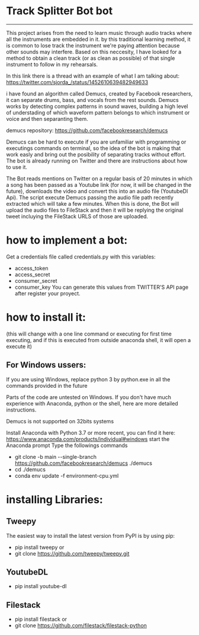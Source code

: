 # Track Splitter Bot bot
---
This project arises from the need to learn music through audio tracks where all the instruments are embedded in it. by this traditional learning method, it is common to lose track the instrument we're paying attention because other sounds may interfere.
Based on this neccesity, I have looked for a method to obtain a clean track (or as clean as possible) of that single instrument to follow in my rehearsals.

In this link there is a thread with an example of what I am talking about:
https://twitter.com/sjorda_/status/1452610639482949633

i have found an algorithm called Demucs, created by Facebook researchers, it can separate drums, bass, and vocals from the rest sounds. Demucs works by detecting complex patterns in sound waves, building a high level of understading of which waveform pattern belongs to which instrument or voice and then separanting them.

demucs repository:
https://github.com/facebookresearch/demucs

Demucs can be hard to execute if you are unfamiliar with programming or executings commands on terminal, so the idea of the bot is making that work easly and bring out the posibility of separating tracks without effort. The bot is already running on Twitter and there are instructions about how to use it.

The Bot reads mentions on Twitter on a regular basis of 20 minutes in which a song has been passed as a Youtube link (for now, it will be changed in the future), downloads the video and convert this into an audio file (YoutubeDl Api). The script execute Demucs passing the audio file path recently extracted which will take a few minutes.
When this is done, the Bot will upload the audio files to FileStack and then it will be replying the original tweet incluying the FileStack URLS of those are uploaded. 

# how to implement a bot:
Get a credentials file called credentials.py with this variables:
- access_token
- access_secret
- consumer_secret
- consumer_key
You can generate this values from TWITTER'S API page after register your proyect.

# how to install it:
(this will change with a one line command or executing for first time executing, and if this is executed from outside anaconda shell, it will open a execute it)

## For Windows ussers:
If you are using Windows, replace python 3 by python.exe in all the commands provided in the future

Parts of the code are untested on Windows. If you don't have much experience with Anaconda, python or the shell, here are more detailed instructions. 

Demucs is not supported on 32bits systems

Install Anaconda with Python 3.7 or more recent, you can find it here: https://www.anaconda.com/products/individual#windows
start the Anaconda prompt
Type the followings commands

- git clone -b main --single-branch https://github.com/facebookresearch/demucs ./demucs
- cd ./demucs
- conda env update -f environment-cpu.yml

# installing Libraries: 

## Tweepy
The easiest way to install the latest version from PyPI is by using pip:

- pip install tweepy
or
- git clone https://github.com/tweepy/tweepy.git

## YoutubeDL
- pip install youtube-dl

## Filestack
- pip install filestack
or 
- git clone https://github.com/filestack/filestack-python


